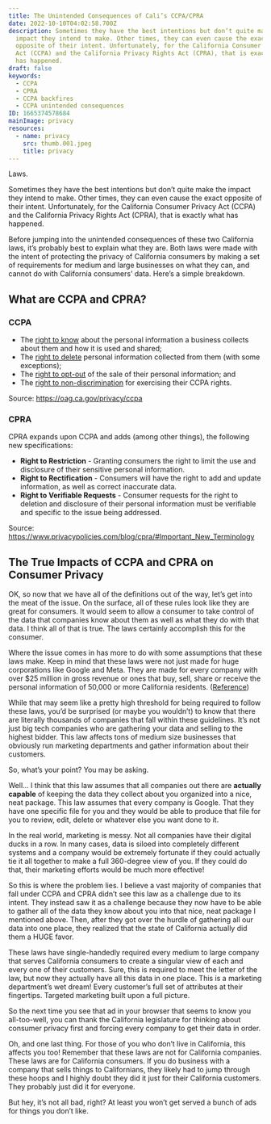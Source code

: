 ```yaml
---
title: The Unintended Consequences of Cali’s CCPA/CPRA
date: 2022-10-10T04:02:58.700Z
description: Sometimes they have the best intentions but don’t quite make the
  impact they intend to make. Other times, they can even cause the exact
  opposite of their intent. Unfortunately, for the California Consumer Privacy
  Act (CCPA) and the California Privacy Rights Act (CPRA), that is exactly what
  has happened.
draft: false
keywords:
  - CCPA
  - CPRA
  - CCPA backfires
  - CCPA unintended consequences
ID: 1665374578684
mainImage: privacy
resources:
  - name: privacy
    src: thumb.001.jpeg
    title: privacy
---
```

Laws.

Sometimes they have the best intentions but don’t quite make the impact they intend to make. Other times, they can even cause the exact opposite of their intent. Unfortunately, for the California Consumer Privacy Act (CCPA) and the California Privacy Rights Act (CPRA), that is exactly what has happened.

Before jumping into the unintended consequences of these two California laws, it’s probably best to explain what they are. Both laws were made with the intent of protecting the privacy of California consumers by making a set of requirements for medium and large businesses on what they can, and cannot do with California consumers’ data. Here’s a simple breakdown.

## What are CCPA and CPRA?

### CCPA

* The [right to know](https://oag.ca.gov/privacy/ccpa#sectionc) about the personal information a business collects about them and how it is used and shared;
* The [right to delete](https://oag.ca.gov/privacy/ccpa#sectione) personal information collected from them (with some exceptions);
* The [right to opt-out](https://oag.ca.gov/privacy/ccpa#sectionb) of the sale of their personal information; and
* The [right to non-discrimination](https://oag.ca.gov/privacy/ccpa#sectionf) for exercising their CCPA rights.

Source: [](https://oag.ca.gov/privacy/ccpa)<https://oag.ca.gov/privacy/ccpa>

### CPRA

CPRA expands upon CCPA and adds (among other things), the following new specifications:

* **Right to Restriction** - Granting consumers the right to limit the use and disclosure of their sensitive personal information.
* **Right to Rectification** - Consumers will have the right to add and update information, as well as correct inaccurate data.
* **Right to Verifiable Requests** - Consumer requests for the right to deletion and disclosure of their personal information must be verifiable and specific to the issue being addressed.

Source: [](https://www.privacypolicies.com/blog/cpra/#Important_New_Terminology)<https://www.privacypolicies.com/blog/cpra/#Important_New_Terminology>

## The True Impacts of CCPA and CPRA on Consumer Privacy

OK, so now that we have all of the definitions out of the way, let’s get into the meat of the issue. On the surface, all of these rules look like they are great for consumers. It would seem to allow a consumer to take control of the data that companies know about them as well as what they do with that data. I think all of that is true. The laws certainly accomplish this for the consumer.

Where the issue comes in has more to do with some assumptions that these laws make. Keep in mind that these laws were not just made for huge corporations like Google and Meta. They are made for every company with over $25 million in gross revenue or ones that buy, sell, share or receive the personal information of 50,000 or more California residents. ([Reference](https://higgslaw.com/am-i-subject-to-the-ccpa/))

While that may seem like a pretty high threshold for being required to follow these laws, you’d be surprised (or maybe you wouldn’t) to know that there are literally thousands of companies that fall within these guidelines. It’s not just big tech companies who are gathering your data and selling to the highest bidder. This law affects tons of medium size businesses that obviously run marketing departments and gather information about their customers.

So, what’s your point? You may be asking.

Well… I think that this law assumes that all companies out there are **actually capable** of keeping the data they collect about you organized into a nice, neat package. This law assumes that every company is Google. That they have one specific file for you and they would be able to produce that file for you to review, edit, delete or whatever else you want done to it.

In the real world, marketing is messy. Not all companies have their digital ducks in a row. In many cases, data is siloed into completely different systems and a company would be extremely fortunate if they could actually tie it all together to make a full 360-degree view of you. If they could do that, their marketing efforts would be much more effective!

So this is where the problem lies. I believe a vast majority of companies that fall under CCPA and CPRA didn’t see this law as a challenge due to its intent. They instead saw it as a challenge because they now have to be able to gather all of the data they know about you into that nice, neat package I mentioned above. Then, after they got over the hurdle of gathering all our data into one place, they realized that the state of California actually did them a HUGE favor.

These laws have single-handedly required every medium to large company that serves California consumers to create a singular view of each and every one of their customers. Sure, this is required to meet the letter of the law, but now they actually have all this data in one place. This is a marketing department’s wet dream! Every customer’s full set of attributes at their fingertips. Targeted marketing built upon a full picture.

So the next time you see that ad in your browser that seems to know you all-too-well, you can thank the California legislature for thinking about consumer privacy first and forcing every company to get their data in order.

Oh, and one last thing. For those of you who don’t live in California, this affects you too! Remember that these laws are not for California companies. These laws are for California consumers. If you do business with a company that sells things to Californians, they likely had to jump through these hoops and I highly doubt they did it just for their California customers. They probably just did it for everyone.

But hey, it’s not all bad, right? At least you won’t get served a bunch of ads for things you don’t like.